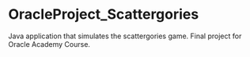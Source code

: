# OracleProject_Scattergories
Java application that simulates the scattergories game. Final project for Oracle Academy Course.
